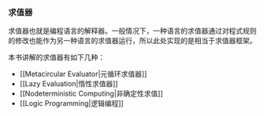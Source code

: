 ### 求值器

求值器也就是编程语言的解释器。一般情况下，一种语言的求值器通过对程式规则的修改也能作为另一种语言的求值器运行，所以此处实现的是相当于求值器框架。

本书讲解的求值器有如下几种：

- [[Metacircular Evaluator|元循环求值器]]
- [[Lazy Evaluation|惰性求值器]]
- [[Nodeterministic Computing|非确定性求值]]
- [[Logic Programming|逻辑编程]]